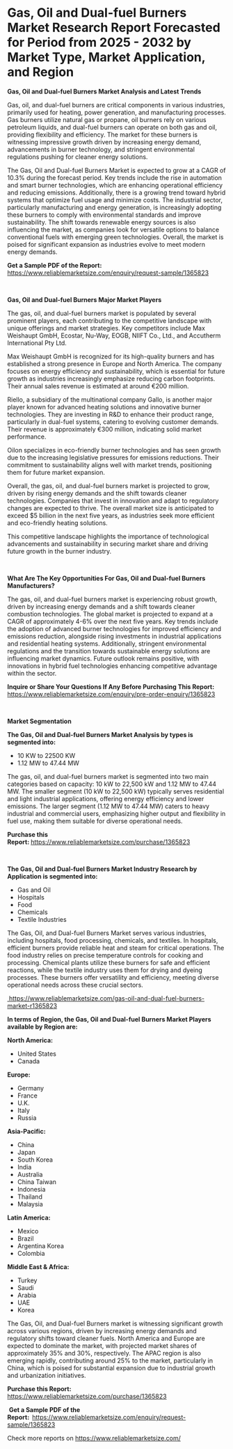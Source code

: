 <p><h1>Gas, Oil and Dual-fuel Burners Market Research Report Forecasted for Period from 2025 -  2032 by Market Type, Market Application, and Region</h1></p><p><strong>Gas, Oil and Dual-fuel Burners Market Analysis and Latest Trends</strong></p>
<p><p>Gas, oil, and dual-fuel burners are critical components in various industries, primarily used for heating, power generation, and manufacturing processes. Gas burners utilize natural gas or propane, oil burners rely on various petroleum liquids, and dual-fuel burners can operate on both gas and oil, providing flexibility and efficiency. The market for these burners is witnessing impressive growth driven by increasing energy demand, advancements in burner technology, and stringent environmental regulations pushing for cleaner energy solutions.</p><p>The Gas, Oil and Dual-fuel Burners Market is expected to grow at a CAGR of 10.3% during the forecast period. Key trends include the rise in automation and smart burner technologies, which are enhancing operational efficiency and reducing emissions. Additionally, there is a growing trend toward hybrid systems that optimize fuel usage and minimize costs. The industrial sector, particularly manufacturing and energy generation, is increasingly adopting these burners to comply with environmental standards and improve sustainability. The shift towards renewable energy sources is also influencing the market, as companies look for versatile options to balance conventional fuels with emerging green technologies. Overall, the market is poised for significant expansion as industries evolve to meet modern energy demands.</p></p>
<p><strong>Get a Sample PDF of the Report:&nbsp;</strong> <a href="https://www.reliablemarketsize.com/enquiry/request-sample/1365823?utm_campaign=3072&utm_medium=2&utm_source=Github&utm_content=ia&utm_term=11042025&utm_id=gas-oil-and-dual-fuel-burners">https://www.reliablemarketsize.com/enquiry/request-sample/1365823</a></p>
<p>&nbsp;</p>
<p><strong>Gas, Oil and Dual-fuel Burners Major Market Players</strong></p>
<p><p>The gas, oil, and dual-fuel burners market is populated by several prominent players, each contributing to the competitive landscape with unique offerings and market strategies. Key competitors include Max Weishaupt GmbH, Ecostar, Nu-Way, EOGB, NIIFT Co., Ltd., and Accutherm International Pty Ltd. </p><p>Max Weishaupt GmbH is recognized for its high-quality burners and has established a strong presence in Europe and North America. The company focuses on energy efficiency and sustainability, which is essential for future growth as industries increasingly emphasize reducing carbon footprints. Their annual sales revenue is estimated at around €200 million.</p><p>Riello, a subsidiary of the multinational company Gallo, is another major player known for advanced heating solutions and innovative burner technologies. They are investing in R&D to enhance their product range, particularly in dual-fuel systems, catering to evolving customer demands. Their revenue is approximately €300 million, indicating solid market performance.</p><p>Oilon specializes in eco-friendly burner technologies and has seen growth due to the increasing legislative pressures for emissions reductions. Their commitment to sustainability aligns well with market trends, positioning them for future market expansion.</p><p>Overall, the gas, oil, and dual-fuel burners market is projected to grow, driven by rising energy demands and the shift towards cleaner technologies. Companies that invest in innovation and adapt to regulatory changes are expected to thrive. The overall market size is anticipated to exceed $5 billion in the next five years, as industries seek more efficient and eco-friendly heating solutions. </p><p>This competitive landscape highlights the importance of technological advancements and sustainability in securing market share and driving future growth in the burner industry.</p></p>
<p>&nbsp;</p>
<p><strong>What Are The Key Opportunities For Gas, Oil and Dual-fuel Burners Manufacturers?</strong></p>
<p><p>The gas, oil, and dual-fuel burners market is experiencing robust growth, driven by increasing energy demands and a shift towards cleaner combustion technologies. The global market is projected to expand at a CAGR of approximately 4-6% over the next five years. Key trends include the adoption of advanced burner technologies for improved efficiency and emissions reduction, alongside rising investments in industrial applications and residential heating systems. Additionally, stringent environmental regulations and the transition towards sustainable energy solutions are influencing market dynamics. Future outlook remains positive, with innovations in hybrid fuel technologies enhancing competitive advantage within the sector.</p></p>
<p><strong>Inquire or Share Your Questions If Any Before Purchasing This Report:</strong> <a href="https://www.reliablemarketsize.com/enquiry/pre-order-enquiry/1365823?utm_campaign=3072&utm_medium=2&utm_source=Github&utm_content=ia&utm_term=11042025&utm_id=gas-oil-and-dual-fuel-burners">https://www.reliablemarketsize.com/enquiry/pre-order-enquiry/1365823</a></p>
<p>&nbsp;</p>
<p><strong>Market Segmentation</strong></p>
<p><strong>The Gas, Oil and Dual-fuel Burners Market Analysis by types is segmented into:</strong></p>
<p><ul><li>10 KW to 22500 KW</li><li>1.12 MW to 47.44 MW</li></ul></p>
<p><p>The gas, oil, and dual-fuel burners market is segmented into two main categories based on capacity: 10 kW to 22,500 kW and 1.12 MW to 47.44 MW. The smaller segment (10 kW to 22,500 kW) typically serves residential and light industrial applications, offering energy efficiency and lower emissions. The larger segment (1.12 MW to 47.44 MW) caters to heavy industrial and commercial users, emphasizing higher output and flexibility in fuel use, making them suitable for diverse operational needs.</p></p>
<p><strong>Purchase this Report:&nbsp;</strong><a href="https://www.reliablemarketsize.com/purchase/1365823?utm_campaign=3072&utm_medium=2&utm_source=Github&utm_content=ia&utm_term=11042025&utm_id=gas-oil-and-dual-fuel-burners">https://www.reliablemarketsize.com/purchase/1365823</a></p>
<p>&nbsp;</p>
<p><strong>The Gas, Oil and Dual-fuel Burners Market Industry Research by Application is segmented into:</strong></p>
<p><ul><li>Gas and Oil</li><li>Hospitals</li><li>Food</li><li>Chemicals</li><li>Textile Industries</li></ul></p>
<p><p>The Gas, Oil, and Dual-fuel Burners Market serves various industries, including hospitals, food processing, chemicals, and textiles. In hospitals, efficient burners provide reliable heat and steam for critical operations. The food industry relies on precise temperature controls for cooking and processing. Chemical plants utilize these burners for safe and efficient reactions, while the textile industry uses them for drying and dyeing processes. These burners offer versatility and efficiency, meeting diverse operational needs across these crucial sectors.</p></p>
<p><a href="https://www.reliablemarketsize.com/gas-oil-and-dual-fuel-burners-market-r1365823?utm_campaign=3072&utm_medium=2&utm_source=Github&utm_content=ia&utm_term=11042025&utm_id=gas-oil-and-dual-fuel-burners">&nbsp;https://www.reliablemarketsize.com/gas-oil-and-dual-fuel-burners-market-r1365823</a></p>
<p><strong>In terms of Region, the Gas, Oil and Dual-fuel Burners Market Players available by Region are:</strong></p>
<p>
    <p> <strong> North America: </strong>
        <ul>
            <li>United States</li>
            <li>Canada</li>
        </ul>
        </p> 
    <p> <strong> Europe: </strong>
        <ul>
            <li>Germany</li>
            <li>France</li>
            <li>U.K.</li>
            <li>Italy</li>
            <li>Russia</li>
        </ul>
        </p> 
    <p> <strong> Asia-Pacific: </strong>
        <ul>
            <li>China</li>
            <li>Japan</li>
            <li>South Korea</li>
            <li>India</li>
            <li>Australia</li>
            <li>China Taiwan</li>
            <li>Indonesia</li>
            <li>Thailand</li>
            <li>Malaysia</li>
        </ul>
        </p> 
    <p> <strong> Latin America: </strong>
        <ul>
            <li>Mexico</li>
            <li>Brazil</li>
            <li>Argentina Korea</li>
            <li>Colombia</li>
        </ul>
        </p> 
    <p> <strong> Middle East & Africa: </strong>
        <ul>
            <li>Turkey</li>
            <li>Saudi</li>
            <li>Arabia</li>
            <li>UAE</li>
            <li>Korea</li>
        </ul>
    </p>
    </p>
<p><p>The Gas, Oil, and Dual-fuel Burners market is witnessing significant growth across various regions, driven by increasing energy demands and regulatory shifts toward cleaner fuels. North America and Europe are expected to dominate the market, with projected market shares of approximately 35% and 30%, respectively. The APAC region is also emerging rapidly, contributing around 25% to the market, particularly in China, which is poised for substantial expansion due to industrial growth and urbanization initiatives.</p></p>
<p><strong>Purchase this Report: </strong><a href="https://www.reliablemarketsize.com/purchase/1365823?utm_campaign=3072&utm_medium=2&utm_source=Github&utm_content=ia&utm_term=11042025&utm_id=gas-oil-and-dual-fuel-burners">https://www.reliablemarketsize.com/purchase/1365823</a></p>
<p>&nbsp;<strong>Get a Sample PDF of the Report:&nbsp;&nbsp;</strong><a href="https://www.reliablemarketsize.com/enquiry/request-sample/1365823?utm_campaign=3072&utm_medium=2&utm_source=Github&utm_content=ia&utm_term=11042025&utm_id=gas-oil-and-dual-fuel-burners">https://www.reliablemarketsize.com/enquiry/request-sample/1365823</a></p>
<p><strong></strong></p>
<p>Check more reports on <a href="https://www.reliablemarketsize.com/?utm_campaign=3072&utm_medium=2&utm_source=Github&utm_content=ia&utm_term=11042025&utm_id=gas-oil-and-dual-fuel-burners">https://www.reliablemarketsize.com/</a></p>